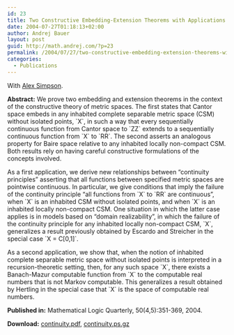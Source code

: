 ```yaml
---
id: 23
title: Two Constructive Embedding-Extension Theorems with Applications to Continuity Principles and to Banach-Mazur Computability
date: 2004-07-27T01:18:13+02:00
author: Andrej Bauer
layout: post
guid: http://math.andrej.com/?p=23
permalink: /2004/07/27/two-constructive-embedding-extension-theorems-with-applications-to-continuity-principles-and-to-banach-mazur-computability/
categories:
  - Publications
---
```

With [Alex Simpson](http://homepages.inf.ed.ac.uk/als/).

**Abstract:** We prove two embedding and extension theorems in the context of the constructive theory of metric spaces. The first states that Cantor space embeds in any inhabited complete separable metric space (CSM) without isolated points, \`X\`, in such a way that every sequentially continuous function from Cantor space to \`ZZ\` extends to a sequentially continuous function from \`X\` to \`RR\`. The second asserts an analogous property for Baire space relative to any inhabited locally non-compact CSM. Both results rely on having careful constructive formulations of the concepts involved.

As a first application, we derive new relationships between “continuity principles” asserting that all functions between specified metric spaces are pointwise continuous. In particular, we give conditions that imply the failure of the continuity principle “all functions from \`X\` to \`RR\` are continuous”, when \`X\` is an inhabited CSM without isolated points, and when \`X\` is an inhabited locally non-compact CSM. One situation in which the latter case applies is in models based on “domain realizability”, in which the failure of the continuity principle for any inhabited locally non-compact CSM, \`X\`, generalizes a result previously obtained by Escardo and Streicher in the special case \`X = C[0,1]\`.

As a second application, we show that, when the notion of inhabited complete separable metric space without isolated points is interpreted in a recursion-theoretic setting, then, for any such space \`X\`, there exists a Banach-Mazur computable function from \`X\` to the computable real numbers that is not Markov computable. This generalizes a result obtained by Hertling in the special case that \`X\` is the space of computable real numbers.

**Published in:** Mathematical Logic Quarterly, 50(4,5):351-369, 2004.

**Download:** [continuity.pdf](/asset/data/continuity.pdf "Two Constructive Embedding-Extensions Theorems with Applications"), [continuity.ps.gz](/asset/data/continuity.ps.gz "Two Constructive Embedding-Extensions Theorems with Applications")
